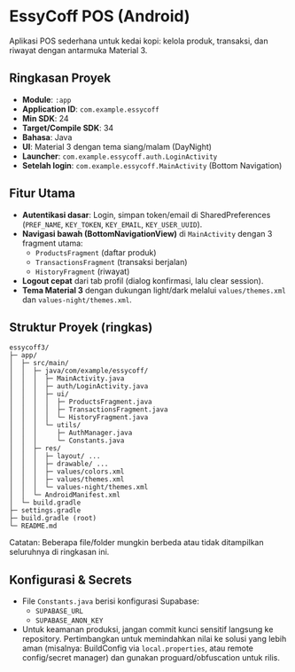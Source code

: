 # EssyCoff POS (Android)

Aplikasi POS sederhana untuk kedai kopi: kelola produk, transaksi, dan riwayat dengan antarmuka Material 3.

## Ringkasan Proyek
- **Module**: `:app`
- **Application ID**: `com.example.essycoff`
- **Min SDK**: 24
- **Target/Compile SDK**: 34
- **Bahasa**: Java
- **UI**: Material 3 dengan tema siang/malam (DayNight)
- **Launcher**: `com.example.essycoff.auth.LoginActivity`
- **Setelah login**: `com.example.essycoff.MainActivity` (Bottom Navigation)

## Fitur Utama
- **Autentikasi dasar**: Login, simpan token/email di SharedPreferences (`PREF_NAME`, `KEY_TOKEN`, `KEY_EMAIL`, `KEY_USER_UUID`).
- **Navigasi bawah (BottomNavigationView)** di `MainActivity` dengan 3 fragment utama:
  - `ProductsFragment` (daftar produk)
  - `TransactionsFragment` (transaksi berjalan)
  - `HistoryFragment` (riwayat)
- **Logout cepat** dari tab profil (dialog konfirmasi, lalu clear session).
- **Tema Material 3** dengan dukungan light/dark melalui `values/themes.xml` dan `values-night/themes.xml`.

## Struktur Proyek (ringkas)
```
essycoff3/
├─ app/
│  ├─ src/main/
│  │  ├─ java/com/example/essycoff/
│  │  │  ├─ MainActivity.java
│  │  │  ├─ auth/LoginActivity.java
│  │  │  ├─ ui/
│  │  │  │  ├─ ProductsFragment.java
│  │  │  │  ├─ TransactionsFragment.java
│  │  │  │  └─ HistoryFragment.java
│  │  │  └─ utils/
│  │  │     ├─ AuthManager.java
│  │  │     └─ Constants.java
│  │  ├─ res/
│  │  │  ├─ layout/ ...
│  │  │  ├─ drawable/ ...
│  │  │  ├─ values/colors.xml
│  │  │  ├─ values/themes.xml
│  │  │  └─ values-night/themes.xml
│  │  └─ AndroidManifest.xml
│  └─ build.gradle
├─ settings.gradle
├─ build.gradle (root)
└─ README.md
```

Catatan: Beberapa file/folder mungkin berbeda atau tidak ditampilkan seluruhnya di ringkasan ini.

## Konfigurasi & Secrets
- File `Constants.java` berisi konfigurasi Supabase:
  - `SUPABASE_URL`
  - `SUPABASE_ANON_KEY`
- Untuk keamanan produksi, jangan commit kunci sensitif langsung ke repository. Pertimbangkan untuk memindahkan nilai ke solusi yang lebih aman (misalnya: BuildConfig via `local.properties`, atau remote config/secret manager) dan gunakan proguard/obfuscation untuk rilis.

